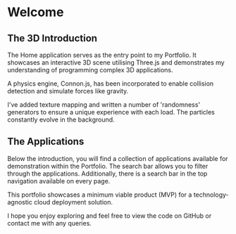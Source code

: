 # Welcome

## The 3D Introduction

The Home application serves as the entry point to my Portfolio. It showcases an interactive 3D scene utilising Three.js and demonstrates my understanding of programming complex 3D applications.

A physics engine, Connon.js, has been incorporated to enable collision detection and simulate forces like gravity.

I've added texture mapping and written a number of 'randomness' generators to ensure a unique experience with each load. The particles constantly evolve in the background.

## The Applications

Below the introduction, you will find a collection of applications available for demonstration within the Portfolio. The search bar allows you to filter through the applications. Additionally, there is a search bar in the top navigation available on every page.

This portfolio showcases a minimum viable product (MVP) for a technology-agnostic cloud deployment solution.

I hope you enjoy exploring and feel free to view the code on GitHub or contact me with any queries.

